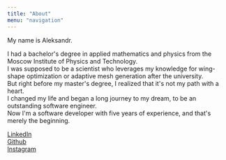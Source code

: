 ```yaml
---
title: "About"
menu: "navigation"
---
```

My name is Aleksandr.  

I had a bachelor's degree in applied mathematics and physics from the Moscow Institute of Physics and Technology.  
I was supposed to be a scientist who leverages my knowledge for wing-shape optimization or adaptive mesh generation after the university.  
But right before my master's degree, I realized that it's not my path with a heart.  
I changed my life and began a long journey to my dream, to be an outstanding software engineer.  
Now I'm a software developer with five years of experience, and that's merely the beginning.  

[LinkedIn](https://www.linkedin.com/in/ak-everalerta/)<br>
[Github](https://github.com/aleksandr-kiriushin)<br>
[Instagram](https://www.instagram.com/everalerta/)
